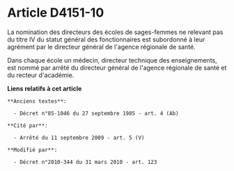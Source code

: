 # Article D4151-10

La nomination des directeurs des écoles de sages-femmes ne relevant pas du titre IV du statut général des fonctionnaires est
subordonné à leur agrément par le  directeur général de l'agence régionale de santé. 

Dans chaque école un médecin, directeur technique des enseignements, est nommé par arrêté du  directeur général de l'agence
régionale de santé et du recteur d'académie.

**Liens relatifs à cet article**

	**Anciens textes**:

	  - Décret n°85-1046 du 27 septembre 1985 - art. 4 (Ab)

	**Cité par**:

	  - Arrêté du 11 septembre 2009 - art. 5 (V)

	**Modifié par**:

	  - Décret n°2010-344 du 31 mars 2010 - art. 123
